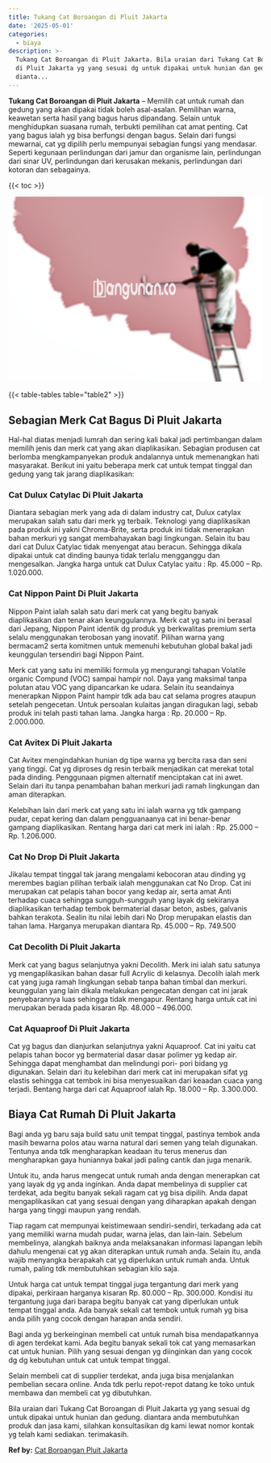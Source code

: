 ```yaml
---
title: Tukang Cat Boroangan di Pluit Jakarta
date: '2025-05-01'
categories:
  - biaya
description: >-
  Tukang Cat Boroangan di Pluit Jakarta. Bila uraian dari Tukang Cat Boroangan
  di Pluit Jakarta yg yang sesuai dg untuk dipakai untuk hunian dan gedung.
  dianta...
---
```


**Tukang Cat Boroangan di Pluit Jakarta** – Memilih cat untuk rumah dan gedung yang akan dipakai tidak boleh asal-asalan. Pemilihan warna, keawetan serta hasil yang bagus harus dipandang. Selain untuk menghidupkan suasana rumah, terbukti pemilihan cat amat penting. Cat yang bagus ialah yg bisa berfungsi dengan bagus. Selain dari fungsi mewarnai, cat yg dipilih perlu mempunyai sebagian fungsi yang mendasar. Seperti kegunaan perlindungan dari jamur dan organisme lain, perlindungan dari sinar UV, perlindungan dari kerusakan mekanis, perlindungan dari kotoran dan sebagainya.

{{< toc >}}

![Tukang Cat Boroangan di Pluit Jakarta](/images/jasa-cat-murah19.png)

{{< table-tables table="table2" >}}

## Sebagian Merk Cat Bagus Di Pluit Jakarta

Hal-hal diatas menjadi lumrah dan sering kali bakal jadi pertimbangan dalam memilih jenis dan merk cat yang akan diaplikasikan. Sebagian produsen cat berlomba mengkampanyekan produk andalannya untuk memenangkan hati masyarakat. Berikut ini yaitu beberapa merk cat untuk tempat tinggal dan gedung yang tak jarang diaplikasikan:

### Cat Dulux Catylac Di Pluit Jakarta

Diantara sebagian merk yang ada di dalam industry cat, Dulux catylax merupakan salah satu dari merk yg terbaik. Teknologi yang diaplikasikan pada produk ini yakni Chroma-Brite, serta produk ini tidak menerapkan bahan merkuri yg sangat membahayakan bagi lingkungan. Selain itu bau dari cat Dulux Catylac tidak menyengat atau beracun. Sehingga dikala dipakai untuk cat dinding baunya tidak terlalu mengganggu dan mengesalkan. Jangka harga untuk cat Dulux Catylac yaitu : Rp. 45.000 – Rp. 1.020.000.

### Cat Nippon Paint Di Pluit Jakarta

Nippon Paint ialah salah satu dari merk cat yang begitu banyak diaplikasikan dan tenar akan keunggulannya. Merk cat yg satu ini berasal dari Jepang, Nippon Paint identik dg produk yg berkwalitas premium serta selalu menggunakan terobosan yang inovatif. Pilihan warna yang bermacam2 serta komitmen untuk memenuhi kebutuhan global bakal jadi keunggulan tersendiri bagi Nippon Paint.

Merk cat yang satu ini memiliki formula yg mengurangi tahapan Volatile organic Compund (VOC) sampai hampir nol. Daya yang maksimal tanpa polutan atau VOC yang dipancarkan ke udara. Selain itu seandainya menerapkan Nippon Paint hampir tdk ada bau cat selama progres ataupun setelah pengecetan. Untuk persoalan kulaitas jangan diragukan lagi, sebab produk ini telah pasti tahan lama. Jangka harga : Rp. 20.000 – Rp. 2.000.000.

### Cat Avitex Di Pluit Jakarta

Cat Avitex mengindahkan hunian dg tipe warna yg bercita rasa dan seni yang tinggi. Cat yg diproses dg resin terbaik menjadikan cat merekat total pada dinding. Penggunaan pigmen alternatif menciptakan cat ini awet. Selain dari itu tanpa penambahan bahan merkuri jadi ramah lingkungan dan aman diterapkan.

Kelebihan lain dari merk cat yang satu ini ialah warna yg tdk gampang pudar, cepat kering dan dalam pengguanaanya cat ini benar-benar gampang diaplikasikan. Rentang harga dari cat merk ini ialah : Rp. 25.000 – Rp. 1.206.000.

### Cat No Drop Di Pluit Jakarta

Jikalau tempat tinggal tak jarang mengalami kebocoran atau dinding yg merembes bagian pilihan terbaik ialah menggunakan cat No Drop. Cat ini merupakan cat pelapis tahan bocor yang kedap air, serta amat Anti terhadap cuaca sehingga sungguh-sungguh yang layak dg sekiranya diaplikasikan terhadap tembok bermaterial dasar beton, asbes, galvanis bahkan terakota. Sealin itu nilai lebih dari No Drop merupakan elastis dan tahan lama. Harganya merupakan diantara Rp. 45.000 – Rp. 749.500

### Cat Decolith Di Pluit Jakarta

Merk cat yang bagus selanjutnya yakni Decolith. Merk ini ialah satu satunya yg mengaplikasikan bahan dasar full Acrylic di kelasnya. Decolih ialah merk cat yang juga ramah lingkungan sebab tanpa bahan timbal dan merkuri. keunggulan yang lain dikala melakukan pengecatan dengan cat ini jarak penyebarannya luas sehingga tidak mengapur. Rentang harga untuk cat ini merupakan berada pada kisaran Rp. 48.000 – 496.000.

### Cat Aquaproof Di Pluit Jakarta

Cat yg bagus dan dianjurkan selanjutnya yakni Aquaproof. Cat ini yaitu cat pelapis tahan bocor yg bermaterial dasar dasar polimer yg kedap air. Sehingga dapat menghambat dan melindungi pori- pori bidang yg digunakan. Selain dari itu kelebihan dari merk cat ini merupakan sifat yg elastis sehingga cat tembok ini bisa menyesuaikan dari keaadan cuaca yang terjadi. Bentang harga dari cat Aquaproof ialah Rp. 18.000 – Rp. 3.300.000.

## Biaya Cat Rumah Di Pluit Jakarta

Bagi anda yg baru saja build satu unit tempat tinggal, pastinya tembok anda masih bewarna polos atau warna natural dari semen yang telah digunakan. Tentunya anda tdk mengharapkan keadaan itu terus menerus dan mengharapkan gaya huniannya bakal jadi paling cantik dan juga menarik.

Untuk itu, anda harus mengecat untuk rumah anda dengan menerapkan cat yang layak dg yg anda inginkan. Anda dapat membelinya di supplier cat terdekat, ada begitu banyak sekali ragam cat yg bisa dipilih. Anda dapat mengaplikasikan cat yang sesuai dengan yang diharapkan apakah dengan harga yang tinggi maupun yang rendah.

Tiap ragam cat mempunyai keistimewaan sendiri-sendiri, terkadang ada cat yang memiliki warna mudah pudar, warna jelas, dan lain-lain. Sebelum membelinya, alangkah baiknya anda melaksanakan informasi lapangan lebih dahulu mengenai cat yg akan diterapkan untuk rumah anda. Selain itu, anda wajib menyangka berapakah cat yg diperlukan untuk rumah anda. Untuk rumah, paling tdk membutuhkan sebagian kilo saja.

Untuk harga cat untuk tempat tinggal juga tergantung dari merk yang dipakai, perkiraan harganya kisaran Rp. 80.000 – Rp. 300.000. Kondisi itu tergantung juga dari barapa begitu banyak cat yang diperlukan untuk tempat tinggal anda. Ada banyak sekali cat tembok untuk rumah yg bisa anda pilih yang cocok dengan harapan anda sendiri.

Bagi anda yg berkeinginan membeli cat untuk rumah bisa mendapatkannya di agen terdekat kami. Ada begitu banyak sekali tok cat yang memasarkan cat untuk hunian. Pilih yang sesuai dengan yg diinginkan dan yang cocok dg dg kebutuhan untuk cat untuk tempat tinggal.

Selain membeli cat di supplier terdekat, anda juga bisa menjalankan pembelian secara online. Anda tdk perlu repot-repot datang ke toko untuk membawa dan membeli cat yg dibutuhkan.

Bila uraian dari Tukang Cat Boroangan di Pluit Jakarta yg yang sesuai dg untuk dipakai untuk hunian dan gedung. diantara anda membutuhkan produk dan jasa kami, silahkan konsultasikan dg kami lewat nomor kontak yg telah kami sediakan. terimakasih.

**Ref by:** [Cat Boroangan Pluit Jakarta](https://id.wikipedia.org/wiki/Cat)
